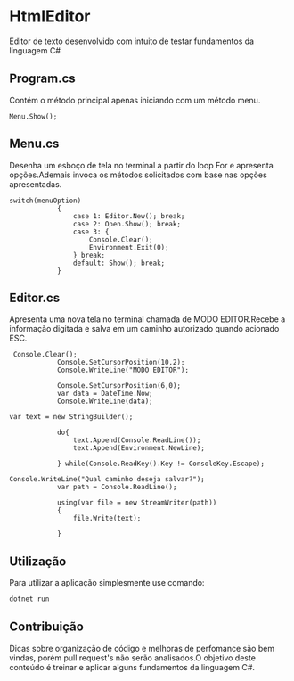 # HtmlEditor
Editor de texto desenvolvido com intuito de testar fundamentos da linguagem C#

## Program.cs
Contém o método principal apenas iniciando com um método menu. 

```Code
Menu.Show();
```
## Menu.cs
Desenha um esboço de tela no terminal a partir do loop For e apresenta opções.Ademais invoca os métodos solicitados com base nas opções apresentadas. 
```Code
switch(menuOption)
            {
                case 1: Editor.New(); break;
                case 2: Open.Show(); break;
                case 3: {
                    Console.Clear();
                    Environment.Exit(0);
                } break;
                default: Show(); break;
            }
```
## Editor.cs
Apresenta uma nova tela no terminal chamada de MODO EDITOR.Recebe a informação digitada e salva em um caminho autorizado quando acionado ESC.
```Code
 Console.Clear();
            Console.SetCursorPosition(10,2);
            Console.WriteLine("MODO EDITOR");

            Console.SetCursorPosition(6,0);
            var data = DateTime.Now;
            Console.WriteLine(data);

```
```Code
var text = new StringBuilder();

            do{
                text.Append(Console.ReadLine());
                text.Append(Environment.NewLine);
                
            } while(Console.ReadKey().Key != ConsoleKey.Escape);
```


```Code
Console.WriteLine("Qual caminho deseja salvar?");
            var path = Console.ReadLine();

            using(var file = new StreamWriter(path))
            {
                file.Write(text);

            }
```
## Utilização
Para utilizar a aplicação simplesmente use comando:

```bash
dotnet run
```

## Contribuição

Dicas sobre organização de código e melhoras de perfomance são bem vindas, porém pull request's não serão analisados.O objetivo deste conteúdo é treinar e aplicar alguns fundamentos da linguagem C#. 



